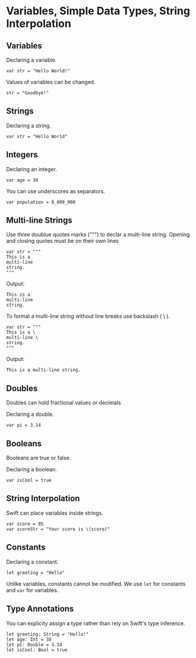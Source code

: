 # Variables, Simple Data Types, String Interpolation 

## Variables

Declaring a variable.

```
var str = "Hello World!"
```

Values of variables can be changed.

```
str = "Goodbye!"
```

## Strings

Declaring a string.

```
var str = "Hello World" 
```

## Integers

Declaring an integer.

```
var age = 38 
```

You can use underscores as separators.

```
var population = 8_000_000 
```

## Multi-line Strings

Use three doublue quotes marks (""") to declar a multi-line string.
Opening and closing quotes must be on their own lines

```
var str = """
This is a
multi-line
string.
"""
```
Output:
```
This is a 
multi-line 
string.
 ```

 To format a multi-line string without line breaks use backslash ( \\ ).

 ```
var str = """
This is a \
multi-line \
string.
"""
```
Output:
```
This is a multi-line string.
 ```

## Doubles

Doubles can hold fractional values or decimals

Declaring a double.

```
var pi = 3.14
```

## Booleans
Booleans are true or false.

Declaring a boolean.

```
var isCool = true
```

## String Interpolation

Swift can place variables inside strings.

```
var score = 85
var scoreStr = "Your score is \(score)"
```

## Constants

Declaring a constant.

```
let greeting = "Hello"
```

Unlike variables, constants cannot be modified.
We use `let` for constants and `var` for variables.

## Type Annotations

You can explicity assign a type rather than rely on Swift's type inference.

```
let greeting: String = "Hello!"
let age: Int = 38
let pi: Double = 3.14
let isCool: Bool = true
```